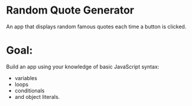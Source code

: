 # Random Quote Generator
 An app that displays random famous quotes each time a button is clicked.

 # Goal:
 Build an app using your knowledge of basic JavaScript syntax:
 - variables
 - loops 
 - conditionals
 - and object literals.
